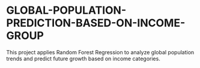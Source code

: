 # GLOBAL-POPULATION-PREDICTION-BASED-ON-INCOME-GROUP
This project applies Random Forest Regression to analyze global population trends and predict future growth based on income categories.
